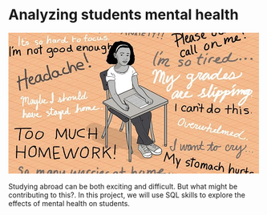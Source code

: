 # **Analyzing students mental health**

![alt text](https://github.com/Cristhian-Ninanya/Data_Analyst_Portfolio/blob/main/02_Students_Mental_Health/images/cover.jpg?raw=true)

Studying abroad can be both exciting and difficult. But what might be contributing to this?. In this project, we will use SQL skills to explore the effects of mental health on students.